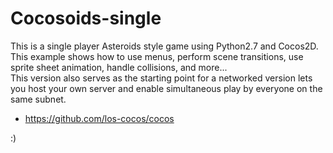 # Cocosoids-single
This is a single player Asteroids style game using Python2.7 and Cocos2D. 
This example shows how to use menus, perform scene transitions, use sprite sheet animation, handle collisions, and more...  
This version also serves as the starting point for a networked version lets you host your own server and enable simultaneous play by everyone on the same subnet. 

- https://github.com/los-cocos/cocos 

:)
